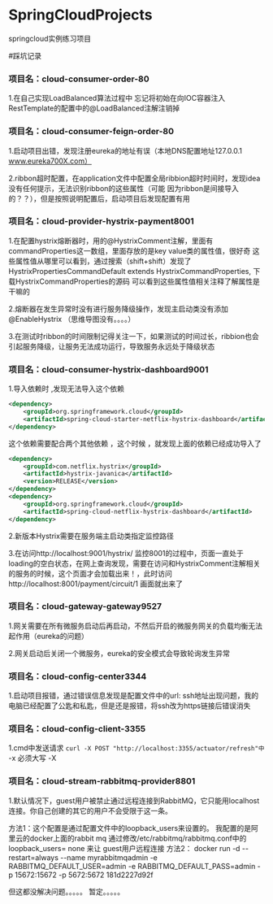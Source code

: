# SpringCloudProjects
springcloud实例练习项目

#踩坑记录

### **项目名：cloud-consumer-order-80**

1.在自己实现LoadBalanced算法过程中 忘记将初始在向IOC容器注入RestTemplate的配置中的@LoadBalanced注解注销掉



### **项目名：cloud-consumer-feign-order-80**

1.启动项目出错，发现注册eureka的地址有误（本地DNS配置地址127.0.0.1 www.eureka700X.com）

2.ribbon超时配置，在application文件中配置全局ribbion超时时间时，发现idea没有任何提示，无法识别ribbon的这些属性（可能
因为ribbon是间接导入的？？），但是按照说明配置后，启动项目后发现配置有用

### **项目名：cloud-provider-hystrix-payment8001**

1.在配置hystrix熔断器时，用的@HystrixComment注解，里面有commandProperties这一数组，里面存放的是key value类的属性值，很好奇
这些属性值从哪里可以看到，通过搜索（shift+shift）发现了HystrixPropertiesCommandDefault extends HystrixCommandProperties,
下载HystrixCommandProperties的源码 可以看到这些属性值相关注释了解属性是干嘛的

2.熔断器在发生异常时没有进行服务降级操作，发现主启动类没有添加@EnableHystrix （思维导图没有。。。。）

3.在测试时ribbon的时间限制记得关注一下，如果测试的时间过长，ribbion也会引起服务降级，让服务无法成功运行，导致服务永远处于降级状态

### **项目名**：cloud-consumer-hystrix-dashboard9001

1.导入依赖时 ,发现无法导入这个依赖

```xml
<dependency>
    <groupId>org.springframework.cloud</groupId>
    <artifactId>spring-cloud-starter-netflix-hystrix-dashboard</artifactId>
</dependency>
```

这个依赖需要配合两个其他依赖 ，这个时候 ，就发现上面的依赖已经成功导入了

```xml
<dependency>
    <groupId>com.netflix.hystrix</groupId>
    <artifactId>hystrix-javanica</artifactId>
    <version>RELEASE</version>
</dependency>
<dependency>
    <groupId>org.springframework.cloud</groupId>
    <artifactId>spring-cloud-netflix-hystrix-dashboard</artifactId>
</dependency>
```

2.新版本Hystrix需要在服务端主启动类指定监控路径

3.在访问http://localhost:9001/hystrix/ 监控8001的过程中，页面一直处于loading的空白状态，在网上查询发现，需要在访问和HystrixComment注解相关
的服务的时候，这个页面才会加载出来！，此时访问http://localhost:8001/payment/circuit/1  画面就出来了

### **项目名**：cloud-gateway-gateway9527

1.网关需要在所有微服务启动后再启动，不然后开启的微服务网关的负载均衡无法起作用（eureka的问题）

2.网关启动后关闭一个微服务，eureka的安全模式会导致轮询发生异常


### **项目名**：cloud-config-center3344

1.启动项目报错，通过错误信息发现是配置文件中的url: ssh地址出现问题，我的电脑已经配置了公匙和私匙，但是还是报错，将ssh改为https链接后错误消失

### **项目名**：cloud-config-client-3355

1.cmd中发送请求  ``` curl -X POST "http://localhost:3355/actuator/refresh"中  ``` -x 必须大写 -X


### **项目名**：cloud-stream-rabbitmq-provider8801

1.默认情况下，guest用户被禁止通过远程连接到RabbitMQ，它只能用localhost连接。你自己创建的其它的用户不会受限于这一条。

方法1：这个配置是通过配置文件中的loopback_users来设置的。 我配置的是阿里云的docker上面的rabbit mq 通过修改/etc/rabbitmq/rabbitmq.conf中的loopback_users= none 来让
guest用户远程连接
方法2：
docker run -d --restart=always --name myrabbitmqadmin -e RABBITMQ_DEFAULT_USER=admin -e RABBITMQ_DEFAULT_PASS=admin -p 15672:15672 -p 5672:5672 181d2227d92f

但这都没解决问题。。。。。  暂定。。。。。